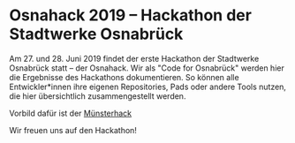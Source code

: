 # Osnahack 2019 – Hackathon der Stadtwerke Osnabrück

Am 27. und 28. Juni 2019 findet der erste Hackathon der Stadtwerke Osnabrück statt – der Osnahack. Wir als "Code for Osnabrück" werden hier die Ergebnisse des Hackathons dokumentieren. So können alle Entwickler*innen ihre eigenen Repositories, Pads oder andere Tools nutzen, die hier übersichtlich zusammengestellt werden.

Vorbild dafür ist der [Münsterhack](https://github.com/codeformuenster/muensterhack/blob/master/2018.md)

Wir freuen uns auf den Hackathon!
